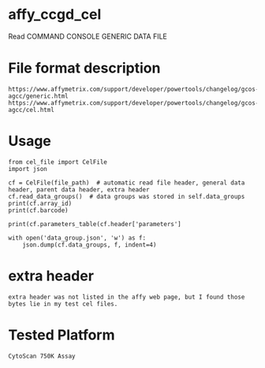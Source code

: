 # affy_ccgd_cel
Read COMMAND CONSOLE GENERIC DATA FILE

# File format description

```
https://www.affymetrix.com/support/developer/powertools/changelog/gcos-agcc/generic.html
https://www.affymetrix.com/support/developer/powertools/changelog/gcos-agcc/cel.html
```

# Usage
```
from cel_file import CelFile
import json

cf = CelFile(file_path)  # automatic read file header, general data header, parent data header, extra header
cf.read_data_groups()  # data groups was stored in self.data_groups
print(cf.array_id)
print(cf.barcode)

print(cf.parameters_table(cf.header['parameters']

with open('data_group.json', 'w') as f:
    json.dump(cf.data_groups, f, indent=4)
```

# extra header
```
extra header was not listed in the affy web page, but I found those bytes lie in my test cel files.
```

# Tested Platform
```
CytoScan 750K Assay
```

